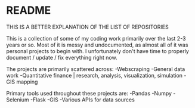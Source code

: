 # README
THIS IS A BETTER EXPLANATION OF THE LIST OF REPOSITORIES

This is a collection of some of my coding work primarily over the last 2-3 years or so. Most of it is messy and undocumented, as almost all of it was personal projects to begin with. I unfortunately don't have time to properly document / update / fix everything right now.

The projects are primarily scattered across:
-Webscraping
-General data work
-Quantitative finance | research, analysis, visualization, simulation
-GIS mapping


Primary tools used throughout these projects are:
-Pandas
-Numpy
-Selenium
-Flask
-GIS
-Various APIs for data sources

